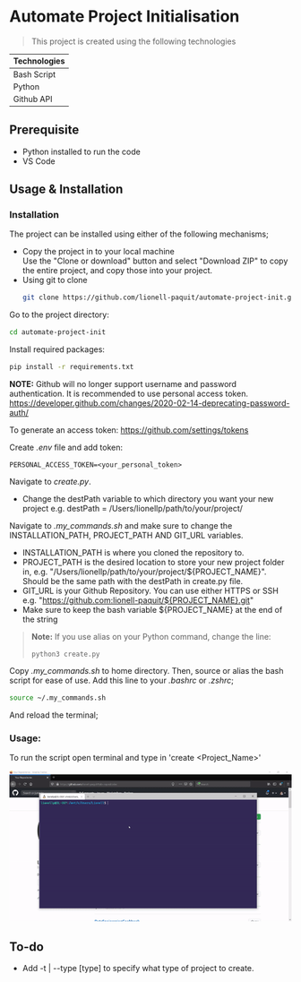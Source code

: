 # Automate Project Initialisation

> This project is created using the following technologies

| Technologies     |
|------------------|
| Bash Script      |
| Python           |
| Github API       |

## Prerequisite
* Python installed to run the code
* VS Code

## Usage & Installation
### Installation
The project can be installed using either of the following mechanisms;
* Copy the project in to your local machine  
  Use the "Clone or download" button and select "Download ZIP" to copy the entire project, and copy those into your project.
* Using git to clone
    ```bash
    git clone https://github.com/lionell-paquit/automate-project-init.git
    ```
Go to the project directory:
```bash
cd automate-project-init
```

Install required packages:
```bash
pip install -r requirements.txt
```

**NOTE:** Github will no longer support username and password authentication. It is recommended to use personal access token. https://developer.github.com/changes/2020-02-14-deprecating-password-auth/

To generate an access token: https://github.com/settings/tokens

Create *.env* file and add token:
```
PERSONAL_ACCESS_TOKEN=<your_personal_token>
```
Navigate to *create.py*.
* Change the destPath variable to which directory you want your new project e.g. destPath = /Users/lionellp/path/to/your/project/

Navigate to *.my_commands.sh* and make sure to change the INSTALLATION_PATH, PROJECT_PATH AND GIT_URL variables.
* INSTALLATION_PATH is where you cloned the repository to.
* PROJECT_PATH is the desired location to store your new project folder in, e.g. "/Users/lionellp/path/to/your/project/${PROJECT_NAME}". Should be the same path with the destPath in create.py file.
* GIT_URL is your Github Repository. You can use either HTTPS or SSH e.g. "https://github.com:lionell-paquit/${PROJECT_NAME}.git"
* Make sure to keep the bash variable ${PROJECT_NAME} at the end of the string

>**Note:** If you use alias on your Python command, change the line:
>   ```
>   python3 create.py
>   ```

Copy *.my_commands.sh* to home directory. Then, source or alias the bash script for ease of use. Add this line to your *.bashrc* or *.zshrc*;
```bash
source ~/.my_commands.sh
```
 And reload the terminal;

### Usage:
To run the script open terminal and type in 'create <Project_Name>'

![Demo](demo.gif)

## To-do
* Add -t | --type [type] to specify what type of project to create.